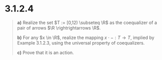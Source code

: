 # 3.1.2.4 

> **a)** Realize the set $T := [0,12) \subseteq \R$ as the coequalizer of a pair
> of arrows $\R \rightrightarrows \R$.
>
> **b)** For any $x \in \R$, realize the mapping $x \cdot - : T \to T$, implied
> by Example 3.1.2.3, using the universal property of coequalizers.
>
> **c)** Prove that it is an action.
